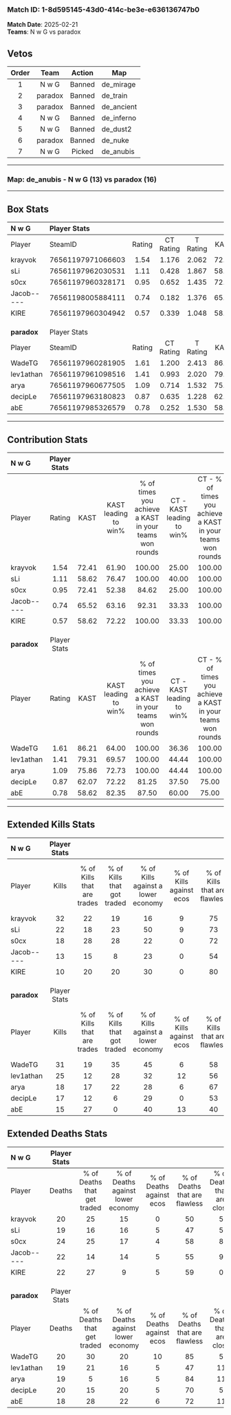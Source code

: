 ### Match ID: 1-8d595145-43d0-414c-be3e-e636136747b0  
**Match Date**: 2025-02-21  
**Teams**: N w G vs paradox  

## Vetos  

| Order | Team | Action | Map |
| :---: | :--: | :----: | --- |
| 1 | N w G | Banned | de_mirage |
| 2 | paradox | Banned | de_train |
| 3 | paradox | Banned | de_ancient |
| 4 | N w G | Banned | de_inferno |
| 5 | N w G | Banned | de_dust2 |
| 6 | paradox | Banned | de_nuke |
| 7 | N w G | Picked | de_anubis |

---  

### **Map**: de_anubis - N w G (13) vs paradox (16)  
---  

## Box Stats  

| **N w G**   | Player Stats      |        |           |          |       |       |       |         |        |      |     |
| :- | :- | :-: | :-: | :-: | :-: | :-: | :-: | :-: | :-: | :-: | :-: |
| Player      | SteamID           | Rating | CT Rating | T Rating | KAST  |  ADR  | Kills | Assists | Deaths | K/D  | HS% |
| krayvok     | 76561197971066603 |  1.54  |   1.176   |  2.062   | 72.41 | 104.3 |  32   |    8    |   20   | 1.60 | 43  |
| sLi         | 76561197962030531 |  1.11  |   0.428   |  1.867   | 58.62 | 90.5  |  22   |    8    |   19   | 1.16 | 27  |
| s0cx        | 76561197960328171 |  0.95  |   0.652   |  1.435   | 72.41 | 72.9  |  18   |    8    |   24   | 0.75 | 44  |
| Jacob-----  | 76561198005884111 |  0.74  |   0.182   |  1.376   | 65.52 | 61.6  |  13   |    7    |   22   | 0.59 | 30  |
| KIRE        | 76561197960304942 |  0.57  |   0.339   |  1.048   | 58.62 | 47.9  |  10   |    9    |   22   | 0.45 | 40  |
|             |                   |        |           |          |       |       |       |         |        |      |     |
|             |                   |        |           |          |       |       |       |         |        |      |     |
|             |                   |        |           |          |       |       |       |         |        |      |     |
| **paradox** | Player Stats      |        |           |          |       |       |       |         |        |      |     |
| Player      | SteamID           | Rating | CT Rating | T Rating | KAST  |  ADR  | Kills | Assists | Deaths | K/D  | HS% |
| WadeTG      | 76561197960281905 |  1.61  |   1.200   |  2.413   | 86.21 | 108.0 |  31   |    5    |   20   | 1.55 | 58  |
| lev1athan   | 76561197961098516 |  1.41  |   0.993   |  2.020   | 79.31 | 106.2 |  25   |   11    |   19   | 1.32 | 60  |
| arya        | 76561197960677505 |  1.09  |   0.714   |  1.532   | 75.86 | 76.6  |  18   |   11    |   19   | 0.95 | 44  |
| decipLe     | 76561197963180823 |  0.87  |   0.635   |  1.228   | 62.07 | 61.0  |  17   |    5    |   20   | 0.85 | 29  |
| abE         | 76561197985326579 |  0.78  |   0.252   |  1.530   | 58.62 | 51.2  |  15   |    2    |   18   | 0.83 | 66  |
---  

## Contribution Stats  

| **N w G**   | Player Stats |       |                      |                                                        |                           |                                                             |                          |                                                            |
| :- | :-: | :-: | :-: | :-: | :-: | :-: | :-: | :-: |
| Player      |    Rating    | KAST  | KAST leading to win% | % of times you achieve a KAST in your teams won rounds | CT - KAST leading to win% | CT - % of times you achieve a KAST in your teams won rounds | T - KAST leading to win% | T - % of times you achieve a KAST in your teams won rounds |
| krayvok     |     1.54     | 72.41 |        61.90         |                         100.00                         |           25.00           |                           100.00                            |          84.62           |                           100.00                           |
| sLi         |     1.11     | 58.62 |        76.47         |                         100.00                         |           40.00           |                           100.00                            |          91.67           |                           100.00                           |
| s0cx        |     0.95     | 72.41 |        52.38         |                         84.62                          |           25.00           |                           100.00                            |          69.23           |                           81.82                            |
| Jacob-----  |     0.74     | 65.52 |        63.16         |                         92.31                          |           33.33           |                           100.00                            |          76.92           |                           90.91                            |
| KIRE        |     0.57     | 58.62 |        72.22         |                         100.00                         |           33.33           |                           100.00                            |          91.67           |                           100.00                           |
|             |              |       |                      |                                                        |                           |                                                             |                          |                                                            |
|             |              |       |                      |                                                        |                           |                                                             |                          |                                                            |
|             |              |       |                      |                                                        |                           |                                                             |                          |                                                            |
| **paradox** | Player Stats |       |                      |                                                        |                           |                                                             |                          |                                                            |
| Player      |    Rating    | KAST  | KAST leading to win% | % of times you achieve a KAST in your teams won rounds | CT - KAST leading to win% | CT - % of times you achieve a KAST in your teams won rounds | T - KAST leading to win% | T - % of times you achieve a KAST in your teams won rounds |
| WadeTG      |     1.61     | 86.21 |        64.00         |                         100.00                         |           36.36           |                           100.00                            |          85.71           |                           100.00                           |
| lev1athan   |     1.41     | 79.31 |        69.57         |                         100.00                         |           44.44           |                           100.00                            |          85.71           |                           100.00                           |
| arya        |     1.09     | 75.86 |        72.73         |                         100.00                         |           44.44           |                           100.00                            |          92.31           |                           100.00                           |
| decipLe     |     0.87     | 62.07 |        72.22         |                         81.25                          |           37.50           |                            75.00                            |          100.00          |                           83.33                            |
| abE         |     0.78     | 58.62 |        82.35         |                         87.50                          |           60.00           |                            75.00                            |          91.67           |                           91.67                            |
---  

## Extended Kills Stats  

| **N w G**   | Player Stats |                            |                            |                                    |                         |                              |                                 |                                       |                    |           |
| :- | :-: | :-: | :-: | :-: | :-: | :-: | :-: | :-: | :-: | :-: |
| Player      |    Kills     | % of Kills that are trades | % of Kills that got traded | % of Kills against a lower economy | % of Kills against ecos | % of Kills that are flawless | % of Kills that are close duels | % of Kills that are assisted by flash | Pistol Round Kills | AWP Kills |
| krayvok     |      32      |             22             |             19             |                 16                 |            9            |              75              |                3                |                   3                   |         2          |     2     |
| sLi         |      22      |             18             |             23             |                 50                 |            9            |              73              |                5                |                   0                   |         0          |     0     |
| s0cx        |      18      |             28             |             28             |                 22                 |            0            |              72              |               11                |                   6                   |         1          |     0     |
| Jacob-----  |      13      |             15             |             8              |                 23                 |            0            |              54              |               15                |                   0                   |         3          |     6     |
| KIRE        |      10      |             20             |             20             |                 30                 |            0            |              80              |               20                |                   0                   |         1          |     3     |
|             |              |                            |                            |                                    |                         |                              |                                 |                                       |                    |           |
|             |              |                            |                            |                                    |                         |                              |                                 |                                       |                    |           |
|             |              |                            |                            |                                    |                         |                              |                                 |                                       |                    |           |
| **paradox** | Player Stats |                            |                            |                                    |                         |                              |                                 |                                       |                    |           |
| Player      |    Kills     | % of Kills that are trades | % of Kills that got traded | % of Kills against a lower economy | % of Kills against ecos | % of Kills that are flawless | % of Kills that are close duels | % of Kills that are assisted by flash | Pistol Round Kills | AWP Kills |
| WadeTG      |      31      |             19             |             35             |                 45                 |            6            |              58              |                3                |                  10                   |         4          |     0     |
| lev1athan   |      25      |             12             |             28             |                 32                 |           12            |              56              |                8                |                   0                   |         2          |     0     |
| arya        |      18      |             17             |             22             |                 28                 |            6            |              67              |               11                |                   6                   |         2          |     9     |
| decipLe     |      17      |             12             |             6              |                 29                 |            0            |              53              |                6                |                   0                   |         0          |     0     |
| abE         |      15      |             27             |             0              |                 40                 |           13            |              40              |                0                |                   0                   |         2          |     0     |
## Extended Deaths Stats  

| **N w G**   | Player Stats |                             |                                   |                          |                               |                            |                           |               |
| :- | :-: | :-: | :-: | :-: | :-: | :-: | :-: | :-: |
| Player      |    Deaths    | % of Deaths that get traded | % of Deaths against lower economy | % of Deaths against ecos | % of Deaths that are flawless | % of Deaths that are close | % of Deaths while blinded | Deaths to AWP |
| krayvok     |      20      |             25              |                15                 |            0             |              50               |             5              |             5             |       2       |
| sLi         |      19      |             16              |                16                 |            5             |              47               |             5              |             0             |       1       |
| s0cx        |      24      |             25              |                17                 |            4             |              58               |             8              |             4             |       2       |
| Jacob-----  |      22      |             14              |                14                 |            5             |              55               |             9              |             5             |       0       |
| KIRE        |      22      |             27              |                 9                 |            5             |              59               |             0              |             5             |       4       |
|             |              |                             |                                   |                          |                               |                            |                           |               |
|             |              |                             |                                   |                          |                               |                            |                           |               |
|             |              |                             |                                   |                          |                               |                            |                           |               |
| **paradox** | Player Stats |                             |                                   |                          |                               |                            |                           |               |
| Player      |    Deaths    | % of Deaths that get traded | % of Deaths against lower economy | % of Deaths against ecos | % of Deaths that are flawless | % of Deaths that are close | % of Deaths while blinded | Deaths to AWP |
| WadeTG      |      20      |             30              |                20                 |            10            |              85               |             5              |             5             |       2       |
| lev1athan   |      19      |             21              |                16                 |            5             |              47               |             11             |             0             |       2       |
| arya        |      19      |              5              |                16                 |            5             |              84               |             11             |             0             |       2       |
| decipLe     |      20      |             15              |                20                 |            5             |              70               |             5              |             0             |       4       |
| abE         |      18      |             28              |                22                 |            6             |              72               |             11             |             6             |       1       |

